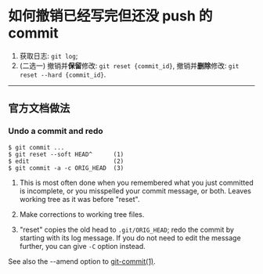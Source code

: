 # 如何撤销已经写完但还没 push 的 commit

1. 获取日志: `git log`;
2. (二选一) 撤销并**保留**修改: `git reset {commit_id}`,
            撤销并**删除**修改: `git reset --hard {commit_id}`.
---
## 官方文档做法
### Undo a commit and redo
```
$ git commit ...
$ git reset --soft HEAD^      (1)
$ edit                        (2)
$ git commit -a -c ORIG_HEAD  (3)
```
1. This is most often done when you remembered what you just committed is incomplete, or you misspelled your commit message, or both. Leaves working tree as it was before "reset".

2. Make corrections to working tree files.

3. "reset" copies the old head to `.git/ORIG_HEAD`; redo the commit by starting with its log message. If you do not need to edit the message further, you can give `-C` option instead.

See also the --amend option to [git-commit(1)](file:///D:/Applications/Scoop/apps/git-with-openssh/2.34.1.windows.1/mingw64/share/doc/git-doc/git-commit.html).
